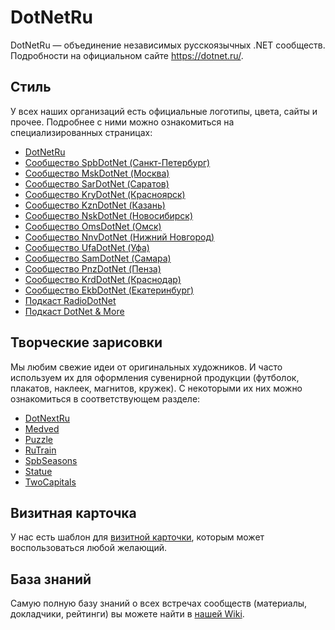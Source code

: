 ﻿# DotNetRu

DotNetRu — объединение независимых русскоязычных .NET сообществ. Подробности на официальном сайте https://dotnet.ru/.

## Стиль

У всех наших организаций есть официальные логотипы, цвета, сайты и прочее. Подробнее с ними можно ознакомиться на специализированных страницах:

- [DotNetRu](Logo/Ru)
- [Сообщество SpbDotNet (Санкт-Петербург)](Logo/Spb)
- [Сообщество MskDotNet (Москва)](Logo/Msk)
- [Сообщество SarDotNet (Саратов)](Logo/Sar)
- [Сообщество KryDotNet (Красноярск)](Logo/Kry)
- [Сообщество KznDotNet (Казань)](Logo/Kzn)
- [Сообщество NskDotNet (Новосибирск)](Logo/Nsk)
- [Сообщество OmsDotNet (Омск)](Logo/Oms)
- [Сообщество NnvDotNet (Нижний Новгород)](Logo/Nnv)
- [Сообщество UfaDotNet (Уфа)](Logo/Ufa)
- [Сообщество SamDotNet (Самара)](Logo/Sam)
- [Сообщество PnzDotNet (Пенза)](Logo/Pnz)
- [Сообщество KrdDotNet (Краснодар)](Logo/Krd)
- [Сообщество EkbDotNet (Екатеринбург)](Logo/Ekb)
- [Подкаст RadioDotNet](Logo/Radio)
- [Подкаст DotNet & More](Logo/More)

## Творческие зарисовки

Мы любим свежие идеи от оригинальных художников. И часто используем их для оформления сувенирной продукции (футболок, плакатов, наклеек, магнитов, кружек). С некоторыми их них можно ознакомиться в соответствующем разделе:

- [DotNextRu](Art/DotNextRu)
- [Medved](Art/Medved)
- [Puzzle](Art/Puzzle)
- [RuTrain](Art/RuTrain)
- [SpbSeasons](Art/SpbSeasons)
- [Statue](Art/Statue)
- [TwoCapitals](Art/TwoCapitals)

## Визитная карточка

У нас есть шаблон для [визитной карточки](BusinessCard), которым может воспользоваться любой желающий.

## База знаний

Самую полную базу знаний о всех встречах сообществ (материалы, докладчики, рейтинги) вы можете найти в [нашей Wiki](../../wiki).
